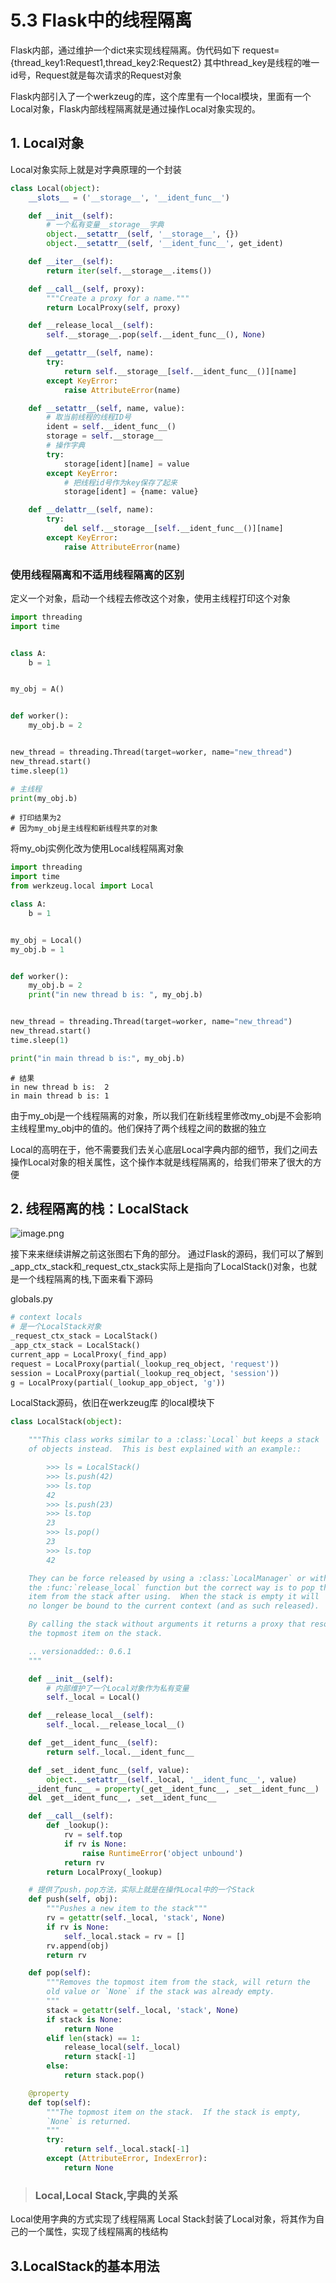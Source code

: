 # 5.3 Flask中的线程隔离

Flask内部，通过维护一个dict来实现线程隔离。伪代码如下
request={thread_key1:Request1,thread_key2:Request2}
其中thread_key是线程的唯一id号，Request就是每次请求的Request对象


Flask内部引入了一个werkzeug的库，这个库里有一个local模块，里面有一个Local对象，Flask内部线程隔离就是通过操作Local对象实现的。

## 1. Local对象
Local对象实际上就是对字典原理的一个封装
```python
class Local(object):
    __slots__ = ('__storage__', '__ident_func__')

    def __init__(self):
        # 一个私有变量__storage__字典
        object.__setattr__(self, '__storage__', {})
        object.__setattr__(self, '__ident_func__', get_ident)

    def __iter__(self):
        return iter(self.__storage__.items())

    def __call__(self, proxy):
        """Create a proxy for a name."""
        return LocalProxy(self, proxy)

    def __release_local__(self):
        self.__storage__.pop(self.__ident_func__(), None)

    def __getattr__(self, name):
        try:
            return self.__storage__[self.__ident_func__()][name]
        except KeyError:
            raise AttributeError(name)

    def __setattr__(self, name, value):
        # 取当前线程的线程ID号
        ident = self.__ident_func__()
        storage = self.__storage__
        # 操作字典
        try:
            storage[ident][name] = value
        except KeyError:
            # 把线程id号作为key保存了起来
            storage[ident] = {name: value}

    def __delattr__(self, name):
        try:
            del self.__storage__[self.__ident_func__()][name]
        except KeyError:
            raise AttributeError(name)
```


### 使用线程隔离和不适用线程隔离的区别
定义一个对象，启动一个线程去修改这个对象，使用主线程打印这个对象
```python
import threading
import time


class A:
    b = 1


my_obj = A()


def worker():
    my_obj.b = 2


new_thread = threading.Thread(target=worker, name="new_thread")
new_thread.start()
time.sleep(1)

# 主线程
print(my_obj.b)
```
```
# 打印结果为2
# 因为my_obj是主线程和新线程共享的对象
```

将my_obj实例化改为使用Local线程隔离对象
```python
import threading
import time
from werkzeug.local import Local

class A:
    b = 1


my_obj = Local()
my_obj.b = 1


def worker():
    my_obj.b = 2
    print("in new thread b is: ", my_obj.b)


new_thread = threading.Thread(target=worker, name="new_thread")
new_thread.start()
time.sleep(1)

print("in main thread b is:", my_obj.b)
```

```
# 结果
in new thread b is:  2
in main thread b is: 1
```
由于my_obj是一个线程隔离的对象，所以我们在新线程里修改my_obj是不会影响主线程里my_obj中的值的。他们保持了两个线程之间的数据的独立

Local的高明在于，他不需要我们去关心底层Local字典内部的细节，我们之间去操作Local对象的相关属性，这个操作本就是线程隔离的，给我们带来了很大的方便

## 2. 线程隔离的栈：LocalStack
![image.png](https://upload-images.jianshu.io/upload_images/7220971-cf45bd1876fcf08d.png?imageMogr2/auto-orient/strip%7CimageView2/2/w/1240)

接下来来继续讲解之前这张图右下角的部分。
通过Flask的源码，我们可以了解到_app_ctx_stack和_request_ctx_stack实际上是指向了LocalStack()对象，也就是一个线程隔离的栈,下面来看下源码

globals.py
```python
# context locals
# 是一个LocalStack对象
_request_ctx_stack = LocalStack()
_app_ctx_stack = LocalStack()
current_app = LocalProxy(_find_app)
request = LocalProxy(partial(_lookup_req_object, 'request'))
session = LocalProxy(partial(_lookup_req_object, 'session'))
g = LocalProxy(partial(_lookup_app_object, 'g'))
```

LocalStack源码，依旧在werkzeug库 的local模块下
```python
class LocalStack(object):

    """This class works similar to a :class:`Local` but keeps a stack
    of objects instead.  This is best explained with an example::

        >>> ls = LocalStack()
        >>> ls.push(42)
        >>> ls.top
        42
        >>> ls.push(23)
        >>> ls.top
        23
        >>> ls.pop()
        23
        >>> ls.top
        42

    They can be force released by using a :class:`LocalManager` or with
    the :func:`release_local` function but the correct way is to pop the
    item from the stack after using.  When the stack is empty it will
    no longer be bound to the current context (and as such released).

    By calling the stack without arguments it returns a proxy that resolves to
    the topmost item on the stack.

    .. versionadded:: 0.6.1
    """

    def __init__(self):
        # 内部维护了一个Local对象作为私有变量
        self._local = Local()

    def __release_local__(self):
        self._local.__release_local__()

    def _get__ident_func__(self):
        return self._local.__ident_func__

    def _set__ident_func__(self, value):
        object.__setattr__(self._local, '__ident_func__', value)
    __ident_func__ = property(_get__ident_func__, _set__ident_func__)
    del _get__ident_func__, _set__ident_func__

    def __call__(self):
        def _lookup():
            rv = self.top
            if rv is None:
                raise RuntimeError('object unbound')
            return rv
        return LocalProxy(_lookup)

    # 提供了push，pop方法，实际上就是在操作Local中的一个Stack
    def push(self, obj):
        """Pushes a new item to the stack"""
        rv = getattr(self._local, 'stack', None)
        if rv is None:
            self._local.stack = rv = []
        rv.append(obj)
        return rv

    def pop(self):
        """Removes the topmost item from the stack, will return the
        old value or `None` if the stack was already empty.
        """
        stack = getattr(self._local, 'stack', None)
        if stack is None:
            return None
        elif len(stack) == 1:
            release_local(self._local)
            return stack[-1]
        else:
            return stack.pop()

    @property
    def top(self):
        """The topmost item on the stack.  If the stack is empty,
        `None` is returned.
        """
        try:
            return self._local.stack[-1]
        except (AttributeError, IndexError):
            return None
```

>### Local,Local Stack,字典的关系
Local使用字典的方式实现了线程隔离
Local Stack封装了Local对象，将其作为自己的一个属性，实现了线程隔离的栈结构


## 3.LocalStack的基本用法

